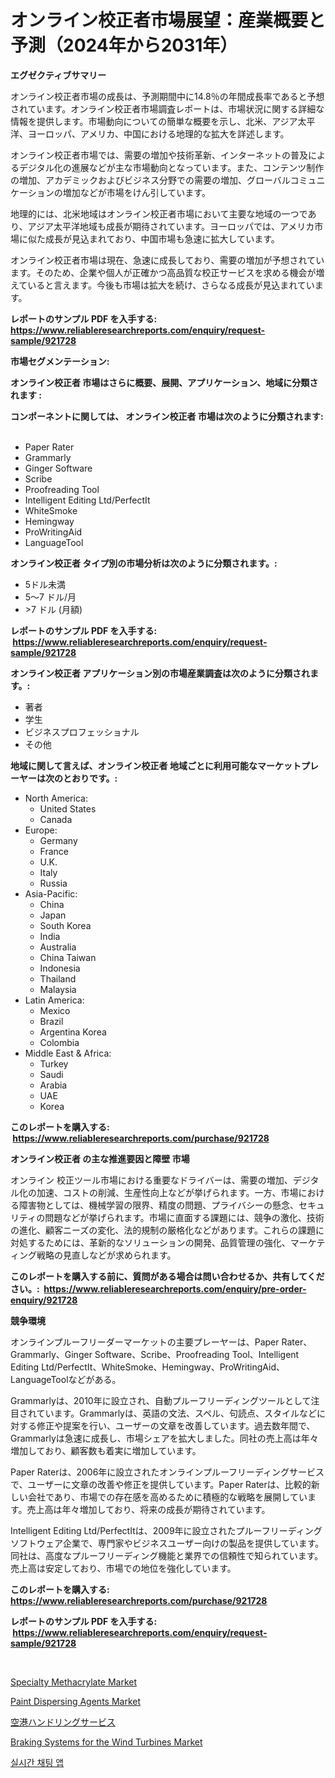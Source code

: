<p><h1>オンライン校正者市場展望：産業概要と予測（2024年から2031年）</h1></p><p><strong>エグゼクティブサマリー</strong></p>
<p><p>オンライン校正者市場の成長は、予測期間中に14.8％の年間成長率であると予想されています。オンライン校正者市場調査レポートは、市場状況に関する詳細な情報を提供します。市場動向についての簡単な概要を示し、北米、アジア太平洋、ヨーロッパ、アメリカ、中国における地理的な拡大を詳述します。</p><p>オンライン校正者市場では、需要の増加や技術革新、インターネットの普及によるデジタル化の進展などが主な市場動向となっています。また、コンテンツ制作の増加、アカデミックおよびビジネス分野での需要の増加、グローバルコミュニケーションの増加などが市場をけん引しています。</p><p>地理的には、北米地域はオンライン校正者市場において主要な地域の一つであり、アジア太平洋地域も成長が期待されています。ヨーロッパでは、アメリカ市場に似た成長が見込まれており、中国市場も急速に拡大しています。</p><p>オンライン校正者市場は現在、急速に成長しており、需要の増加が予想されています。そのため、企業や個人が正確かつ高品質な校正サービスを求める機会が増えていると言えます。今後も市場は拡大を続け、さらなる成長が見込まれています。</p></p>
<p><strong>レポートのサンプル PDF を入手する: <a href="https://www.reliableresearchreports.com/enquiry/request-sample/921728">https://www.reliableresearchreports.com/enquiry/request-sample/921728</a></strong></p>
<p><strong>市場セグメンテーション:</strong></p>
<p><strong> オンライン校正者 市場はさらに概要、展開、アプリケーション、地域に分類されます :</strong></p>
<p><strong>コンポーネントに関しては、 オンライン校正者 市場は次のように分類されます: &nbsp;</strong></p>
<p><ul><li>Paper Rater</li><li>Grammarly</li><li>Ginger Software</li><li>Scribe</li><li>Proofreading Tool</li><li>Intelligent Editing Ltd/PerfectIt</li><li>WhiteSmoke</li><li>Hemingway</li><li>ProWritingAid</li><li>LanguageTool</li></ul></p>
<p><strong> オンライン校正者 タイプ別の市場分析は次のように分類されます。:</strong></p>
<p><ul><li>5ドル未満</li><li>5～7 ドル/月</li><li>>7 ドル (月額)</li></ul></p>
<p><strong>レポートのサンプル PDF を入手する: &nbsp;<a href="https://www.reliableresearchreports.com/enquiry/request-sample/921728">https://www.reliableresearchreports.com/enquiry/request-sample/921728</a></strong></p>
<p><strong> オンライン校正者 アプリケーション別の市場産業調査は次のように分類されます。:</strong></p>
<p><ul><li>著者</li><li>学生</li><li>ビジネスプロフェッショナル</li><li>その他</li></ul></p>
<p><strong>地域に関して言えば、オンライン校正者 地域ごとに利用可能なマーケットプレーヤーは次のとおりです。:</strong></p>
<p><ul>
    <li>
        North America:
        <ul>
            <li>United States</li>
            <li>Canada</li>
        </ul>
    </li>
    <li>
        Europe:
        <ul>
            <li>Germany</li>
            <li>France</li>
            <li>U.K.</li>
            <li>Italy</li>
            <li>Russia</li>
        </ul>
    </li>
    <li>
        Asia-Pacific:
        <ul>
            <li>China</li>
            <li>Japan</li>
            <li>South Korea</li>
            <li>India</li>
            <li>Australia</li>
            <li>China Taiwan</li>
            <li>Indonesia</li>
            <li>Thailand</li>
            <li>Malaysia</li>
        </ul>
    </li>
    <li>
        Latin America:
        <ul>
            <li>Mexico</li>
            <li>Brazil</li>
            <li>Argentina Korea</li>
            <li>Colombia</li>
        </ul>
    </li>
    <li>
        Middle East & Africa:
        <ul>
            <li>Turkey</li>
            <li>Saudi</li>
            <li>Arabia</li>
            <li>UAE</li>
            <li>Korea</li>
        </ul>
    </li>
    </ul></p>
<p><strong>このレポートを購入する: &nbsp;<a href="https://www.reliableresearchreports.com/purchase/921728">https://www.reliableresearchreports.com/purchase/921728</a></strong></p>
<p><strong>オンライン校正者 の主な推進要因と障壁 市場</strong></p>
<p><p>オンライン 校正ツール市場における重要なドライバーは、需要の増加、デジタル化の加速、コストの削減、生産性向上などが挙げられます。一方、市場における障害物としては、機械学習の限界、精度の問題、プライバシーの懸念、セキュリティの問題などが挙げられます。市場に直面する課題には、競争の激化、技術の進化、顧客ニーズの変化、法的規制の厳格化などがあります。これらの課題に対処するためには、革新的なソリューションの開発、品質管理の強化、マーケティング戦略の見直しなどが求められます。</p></p>
<p><strong>このレポートを購入する前に、質問がある場合は問い合わせるか、共有してください。:&nbsp; <a href="https://www.reliableresearchreports.com/enquiry/pre-order-enquiry/921728">https://www.reliableresearchreports.com/enquiry/pre-order-enquiry/921728</a></strong></p>
<p><strong>競争環境</strong></p>
<p><p>オンラインプルーフリーダーマーケットの主要プレーヤーは、Paper Rater、Grammarly、Ginger Software、Scribe、Proofreading Tool、Intelligent Editing Ltd/PerfectIt、WhiteSmoke、Hemingway、ProWritingAid、LanguageToolなどがある。</p><p>Grammarlyは、2010年に設立され、自動プルーフリーディングツールとして注目されています。Grammarlyは、英語の文法、スペル、句読点、スタイルなどに対する修正や提案を行い、ユーザーの文章を改善しています。過去数年間で、Grammarlyは急速に成長し、市場シェアを拡大しました。同社の売上高は年々増加しており、顧客数も着実に増加しています。</p><p>Paper Raterは、2006年に設立されたオンラインプルーフリーディングサービスで、ユーザーに文章の改善や修正を提供しています。Paper Raterは、比較的新しい会社であり、市場での存在感を高めるために積極的な戦略を展開しています。売上高は年々増加しており、将来の成長が期待されています。</p><p>Intelligent Editing Ltd/PerfectItは、2009年に設立されたプルーフリーディングソフトウェア企業で、専門家やビジネスユーザー向けの製品を提供しています。同社は、高度なプルーフリーディング機能と業界での信頼性で知られています。売上高は安定しており、市場での地位を強化しています。</p></p>
<p><strong>このレポートを購入する: &nbsp; <a href="https://www.reliableresearchreports.com/purchase/921728">https://www.reliableresearchreports.com/purchase/921728</a></strong></p>
<p><strong>レポートのサンプル PDF を入手する: &nbsp;<a href="https://www.reliableresearchreports.com/enquiry/request-sample/921728">https://www.reliableresearchreports.com/enquiry/request-sample/921728</a></strong><strong></strong></p>
<p>&nbsp;</p>
<p><p><a href="https://github.com/ChiragRP21/Market-Research-Report-List-3/blob/main/specialty-methacrylate-market.md">Specialty Methacrylate Market</a></p><p><a href="https://github.com/cecuraprangm/Market-Research-Report-List-1/blob/main/paint-dispersing-agents-market.md">Paint Dispersing Agents Market</a></p><p><a href="https://github.com/lababdou/Market-Research-Report-List-2/blob/main/3489294182292.md">空港ハンドリングサービス</a></p><p><a href="https://issuu.com/reportprime-2/docs/braking-systems-for-the-wind-turbines-market-size-">Braking Systems for the Wind Turbines Market</a></p><p><a href="https://github.com/sougarounis/Market-Research-Report-List-2/blob/main/2859868182278.md">실시간 채팅 앱</a></p></p>